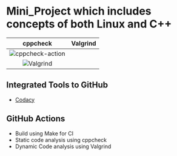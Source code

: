 # Mini_Project which includes concepts of both Linux and C++



|cppcheck|Valgrind|
|:--:|:--:|
|![cppcheck-action](https://github.com/99002593/Mini_Project/workflows/cppcheck-action/badge.svg)
|![Valgrind](https://github.com/99002593/Mini_Project/workflows/Valgrind/badge.svg)



## Integrated Tools to GitHub
*  [Codacy](https://www.codacy.com/)

## GitHub Actions
* Build using Make for CI
* Static code analysis using cppcheck
* Dynamic Code analysis using Valgrind

